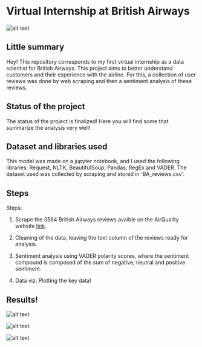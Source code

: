 # Virtual Internship at British Airways

![alt text](https://astelus.com/wp-content/viajes/Aeronave-de-la-compa%C3%B1%C3%ADa-a%C3%A9rea-British-Airways.jpg)

## Little summary
Hey! 
This repository corresponds to my first virtual internship as a data scientist for British Airways. This project aims to better understand customers and their experience with the airline. For this, a collection of user reviews was done by web scraping and then a sentiment analysis of these reviews. 

## Status of the project
The status of the project is finalized! Here you will find some that summarize the analysis very well! 
 
## Dataset and libraries used
This model was made on a jupyter notebook, and I used the following libraries: Request, NLTK, BeautifulSoup, Pandas, RegEx and VADER. The dataset used was collected by scraping and stored in 'BA_reviews.csv'.

## Steps
Steps:
1. Scrape the 3564 British Airways reviews avaible on the AirQuality website [link](https://www.airlinequality.com/airline-reviews/british-airways).

2. Cleaning of the data, leaving the text column of the reviews ready for analysis.

3. Sentiment analysis using VADER polarity scores, where the sentiment compound is composed of the sum of negative, neutral and positive sentiment. 

4. Data viz: Plotting the key data! 

## Results!

![alt text](https://github.com/begolazoeg/Virtual_Internship_BA/blob/main/plots/Freq_word_reviews.png?raw=true)

![alt text](https://github.com/begolazoeg/Virtual_Internship_BA/blob/main/plots/Sentiment%20Analysis%20of%20British%20Airways%20reviews.png?raw=true
)

![alt text](https://github.com/begolazoeg/Virtual_Internship_BA/blob/main/plots/Distribution%20Plot%20for%20Length%20of%20Reviews.png?raw=true)

